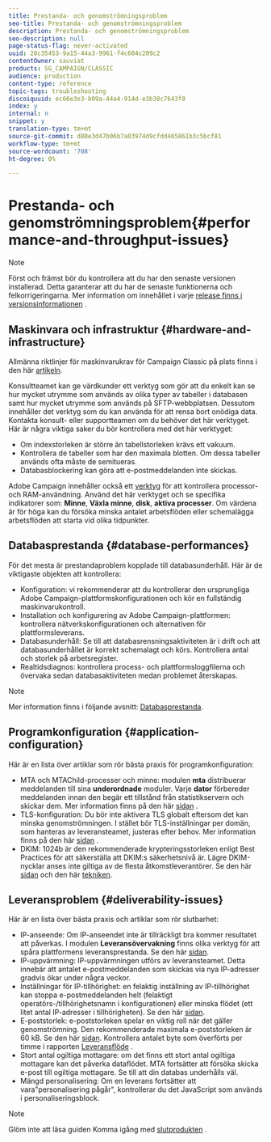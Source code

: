 ```yaml
---
title: Prestanda- och genomströmningsproblem
seo-title: Prestanda- och genomströmningsproblem
description: Prestanda- och genomströmningsproblem
seo-description: null
page-status-flag: never-activated
uuid: 28c35453-9a15-44a3-9961-f4c604c209c2
contentOwner: sauviat
products: SG_CAMPAIGN/CLASSIC
audience: production
content-type: reference
topic-tags: troubleshooting
discoiquuid: ec66e3e3-b09a-44a4-914d-e3b38c7643f8
index: y
internal: n
snippet: y
translation-type: tm+mt
source-git-commit: d80e3d47b06b7a03974d9cfdd465861b3c5bcf81
workflow-type: tm+mt
source-wordcount: '708'
ht-degree: 0%

---
```



# Prestanda- och genomströmningsproblem{#performance-and-throughput-issues}

>[!NOTE]
>
>Först och främst bör du kontrollera att du har den senaste versionen installerad. Detta garanterar att du har de senaste funktionerna och felkorrigeringarna. Mer information om innehållet i varje [release finns i versionsinformationen](https://docs.campaign.adobe.com/doc/AC/en/RN.html) .

## Maskinvara och infrastruktur {#hardware-and-infrastructure}

Allmänna riktlinjer för maskinvarukrav för Campaign Classic på plats finns i den här [artikeln](https://helpx.adobe.com/campaign/kb/hardware-sizing-guide.html).

Konsultteamet kan ge värdkunder ett verktyg som gör att du enkelt kan se hur mycket utrymme som används av olika typer av tabeller i databasen samt hur mycket utrymme som används på SFTP-webbplatsen. Dessutom innehåller det verktyg som du kan använda för att rensa bort onödiga data. Kontakta konsult- eller supportteamen om du behöver det här verktyget. Här är några viktiga saker du bör kontrollera med det här verktyget:

* Om indexstorleken är större än tabellstorleken krävs ett vakuum.
* Kontrollera de tabeller som har den maximala blotten. Om dessa tabeller används ofta måste de semitueras.
* Databasblockering kan göra att e-postmeddelanden inte skickas.

Adobe Campaign innehåller också ett [verktyg](../../production/using/monitoring-processes.md#manual-monitoring) för att kontrollera processor- och RAM-användning. Använd det här verktyget och se specifika indikatorer som: **Minne**, **Växla minne**, **disk**, **aktiva processer**. Om värdena är för höga kan du försöka minska antalet arbetsflöden eller schemalägga arbetsflöden att starta vid olika tidpunkter.

## Databasprestanda {#database-performances}

För det mesta är prestandaproblem kopplade till databasunderhåll. Här är de viktigaste objekten att kontrollera:

* Konfiguration: vi rekommenderar att du kontrollerar den ursprungliga Adobe Campaign-plattformskonfigurationen och kör en fullständig maskinvarukontroll.
* Installation och konfigurering av Adobe Campaign-plattformen: kontrollera nätverkskonfigurationen och alternativen för plattformsleverans.
* Databasunderhåll: Se till att databasrensningsaktiviteten är i drift och att databasunderhållet är korrekt schemalagt och körs. Kontrollera antal och storlek på arbetsregister.
* Realtidsdiagnos: kontrollera process- och plattformsloggfilerna och övervaka sedan databasaktiviteten medan problemet återskapas.

>[!NOTE]
>
>Mer information finns i följande avsnitt: [Databasprestanda](../../production/using/database-performances.md).

## Programkonfiguration {#application-configuration}

Här är en lista över artiklar som rör bästa praxis för programkonfiguration:

* MTA och MTAChild-processer och minne: modulen **mta** distribuerar meddelanden till sina **underordnade** moduler. Varje **dator** förbereder meddelanden innan den begär ett tillstånd från statistikservern och skickar dem. Mer information finns på den här [sidan](../../installation/using/email-deliverability.md) .
* TLS-konfiguration: Du bör inte aktivera TLS globalt eftersom det kan minska genomströmningen. I stället bör TLS-inställningar per domän, som hanteras av leveransteamet, justeras efter behov. Mer information finns på den här [sidan](../../installation/using/email-deliverability.md#mx-configuration) .
* DKIM: 1024b är den rekommenderade krypteringsstorleken enligt Best Practices för att säkerställa att DKIM:s säkerhetsnivå är. Lägre DKIM-nycklar anses inte giltiga av de flesta åtkomstleverantörer. Se den här [sidan](../../delivery/using/technical-recommendations.md#dkim) och den här [tekniken](https://helpx.adobe.com/campaign/kb/domain-name-delegation.html).

## Leveransproblem {#deliverability-issues}

Här är en lista över bästa praxis och artiklar som rör slutbarhet:

* IP-anseende: Om IP-anseendet inte är tillräckligt bra kommer resultatet att påverkas. I modulen **Leveransövervakning** finns olika verktyg för att spåra plattformens leveransprestanda. Se den här [sidan](../../delivery/using/monitoring-deliverability.md).
* IP-uppvärmning: IP-uppvärmningen utförs av leveransteamet. Detta innebär att antalet e-postmeddelanden som skickas via nya IP-adresser gradvis ökar under några veckor.
* Inställningar för IP-tillhörighet: en felaktig inställning av IP-tillhörighet kan stoppa e-postmeddelanden helt (felaktigt operatörs-/tillhörighetsnamn i konfigurationen) eller minska flödet (ett litet antal IP-adresser i tillhörigheten). Se den här [sidan](../../installation/using/email-deliverability.md#list-of-ip-addresses-to-use).
* E-poststorlek: e-poststorleken spelar en viktig roll när det gäller genomströmning. Den rekommenderade maximala e-poststorleken är 60 kB. Se den här [sidan](https://helpx.adobe.com/legal/product-descriptions/campaign.html). Kontrollera antalet byte som överförts per timme i rapporten [Leveransflöde](../../reporting/using/delivery-reports.md#delivery-throughput) .
* Stort antal ogiltiga mottagare: om det finns ett stort antal ogiltiga mottagare kan det påverka dataflödet. MTA fortsätter att försöka skicka e-post till ogiltiga mottagare. Se till att din databas underhålls väl.
* Mängd personalisering: Om en leverans fortsätter att vara&quot;personalisering pågår&quot;, kontrollerar du det JavaScript som används i personaliseringsblock.

>[!NOTE]
>
>Glöm inte att läsa guiden Komma igång med [slutprodukten](https://docs.campaign.adobe.com/doc/AC/getting_started/EN/deliverability.html) .


